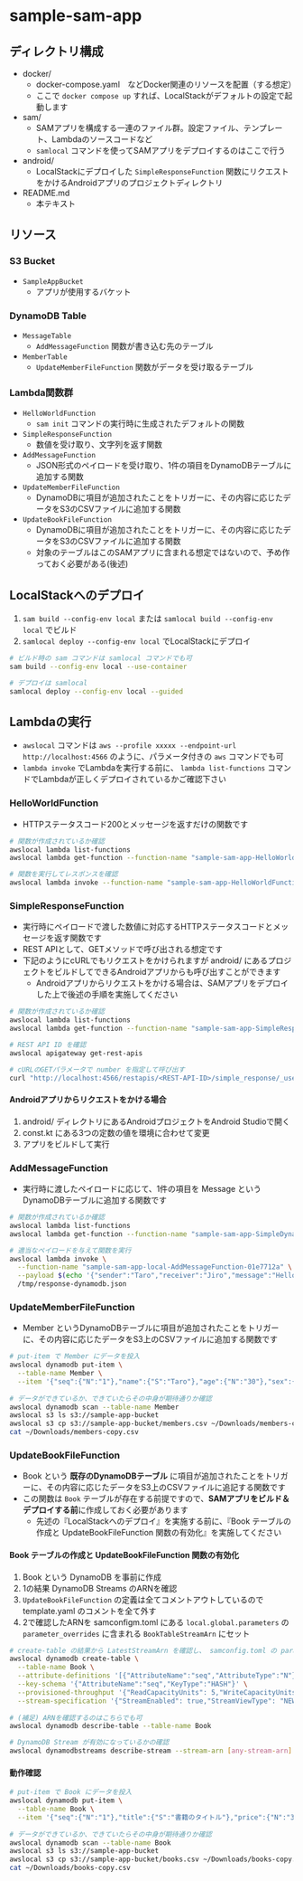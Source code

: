 # sample-sam-app

## ディレクトリ構成

- docker/
  - docker-compose.yaml　などDocker関連のリソースを配置（する想定）
  - ここで `docker compose up` すれば、LocalStackがデフォルトの設定で起動します
- sam/
  - SAMアプリを構成する一連のファイル群。設定ファイル、テンプレート、Lambdaのソースコードなど
  - `samlocal` コマンドを使ってSAMアプリをデプロイするのはここで行う
- android/
  - LocalStackにデプロイした `SimpleResponseFunction` 関数にリクエストをかけるAndroidアプリのプロジェクトディレクトリ
- README.md
  - 本テキスト

## リソース

### S3 Bucket

- `SampleAppBucket`
  - アプリが使用するバケット

### DynamoDB Table

- `MessageTable`
  - `AddMessageFunction` 関数が書き込む先のテーブル
- `MemberTable`
  - `UpdateMemberFileFunction` 関数がデータを受け取るテーブル

### Lambda関数群

- `HelloWorldFunction`
  - `sam init` コマンドの実行時に生成されたデフォルトの関数
- `SimpleResponseFunction`
  - 数値を受け取り、文字列を返す関数
- `AddMessageFunction`
  - JSON形式のペイロードを受け取り、1件の項目をDynamoDBテーブルに追加する関数
- `UpdateMemberFileFunction`
  - DynamoDBに項目が追加されたことをトリガーに、その内容に応じたデータをS3のCSVファイルに追加する関数
- `UpdateBookFileFunction`
  - DynamoDBに項目が追加されたことをトリガーに、その内容に応じたデータをS3のCSVファイルに追加する関数
  - 対象のテーブルはこのSAMアプリに含まれる想定ではないので、予め作っておく必要がある(後述)

## LocalStackへのデプロイ

1. `sam build --config-env local` または `samlocal build --config-env local` でビルド
2. `samlocal deploy --config-env local` でLocalStackにデプロイ

```bash
# ビルド時の sam コマンドは samlocal コマンドでも可
sam build --config-env local --use-container

# デプロイは samlocal
samlocal deploy --config-env local --guided
```

## Lambdaの実行

- `awslocal` コマンドは `aws --profile xxxxx --endpoint-url http://localhost:4566` のように、パラメータ付きの `aws` コマンドでも可
- `lambda invoke` でLambdaを実行する前に、 `lambda list-functions` コマンドでLambdaが正しくデプロイされているかご確認下さい

### HelloWorldFunction

- HTTPステータスコード200とメッセージを返すだけの関数です

```bash
# 関数が作成されているか確認
awslocal lambda list-functions
awslocal lambda get-function --function-name "sample-sam-app-HelloWorldFunction-93a343b8"

# 関数を実行してレスポンスを確認
awslocal lambda invoke --function-name "sample-sam-app-HelloWorldFunction-93a343b8" /tmp/response-helloworld.json
```

### SimpleResponseFunction

- 実行時にペイロードで渡した数値に対応するHTTPステータスコードとメッセージを返す関数です
- REST APIとして、GETメソッドで呼び出される想定です
- 下記のようにcURLでもリクエストをかけられますが android/ にあるプロジェクトをビルドしてできるAndroidアプリからも呼び出すことができます
  - Androidアプリからリクエストをかける場合は、SAMアプリをデプロイした上で後述の手順を実施してください

```bash
# 関数が作成されているか確認
awslocal lambda list-functions
awslocal lambda get-function --function-name "sample-sam-app-SimpleResponseFunction-96533490"

# REST API ID を確認
awslocal apigateway get-rest-apis

# cURLのGETパラメータで number を指定して呼び出す
curl "http://localhost:4566/restapis/<REST-API-ID>/simple_response/_user_request_/simple_response?number=3"
```

#### Androidアプリからリクエストをかける場合

1. android/ ディレクトリにあるAndroidプロジェクトをAndroid Studioで開く
2. const.kt にある3つの定数の値を環境に合わせて変更
3. アプリをビルドして実行

### AddMessageFunction

- 実行時に渡したペイロードに応じて、1件の項目を Message というDynamoDBテーブルに追加する関数です

```bash
# 関数が作成されているか確認
awslocal lambda list-functions
awslocal lambda get-function --function-name "sample-sam-app-SimpleDynamodbFunction-cdd357d1"

# 適当なペイロードを与えて関数を実行
awslocal lambda invoke \
  --function-name "sample-sam-app-local-AddMessageFunction-01e7712a" \
  --payload $(echo '{"sender":"Taro","receiver":"Jiro","message":"Hello, world!!"}' | base64) \
  /tmp/response-dynamodb.json
```

### UpdateMemberFileFunction

- Member というDynamoDBテーブルに項目が追加されたことをトリガーに、その内容に応じたデータをS3上のCSVファイルに追加する関数です

```bash
# put-item で Member にデータを投入
awslocal dynamodb put-item \
  --table-name Member \
  --item '{"seq":{"N":"1"},"name":{"S":"Taro"},"age":{"N":"30"},"sex":{"S":"MALE"}}'
  
# データができているか、できていたらその中身が期待通りか確認
awslocal dynamodb scan --table-name Member
awslocal s3 ls s3://sample-app-bucket
awslocal s3 cp s3://sample-app-bucket/members.csv ~/Downloads/members-copy.csv
cat ~/Downloads/members-copy.csv
```

### UpdateBookFileFunction

- Book という **既存のDynamoDBテーブル** に項目が追加されたことをトリガーに、その内容に応じたデータをS3上のCSVファイルに追記する関数です
- この関数は `Book` テーブルが存在する前提ですので、**SAMアプリをビルド＆デプロイする前**に作成しておく必要があります
  - 先述の『LocalStackへのデプロイ』を実施する前に、『Book テーブルの作成と UpdateBookFileFunction 関数の有効化』を実施してください

#### Book テーブルの作成と UpdateBookFileFunction 関数の有効化

1. Book という DynamoDB を事前に作成
2. 1の結果 DynamoDB Streams のARNを確認
3. `UpdateBookFileFunction` の定義は全てコメントアウトしているので template.yaml のコメントを全て外す
4. 2で確認したARNを samconfigm.toml にある `local.global.parameters` の `parameter_overrides` に含まれる `BookTableStreamArn` にセット

```bash
# create-table の結果から LatestStreamArn を確認し、 samconfig.toml の parameter_overrides の BookTableStreamArn 値としてコピー
awslocal dynamodb create-table \
  --table-name Book \
  --attribute-definitions '[{"AttributeName":"seq","AttributeType":"N"}]' \
  --key-schema '{"AttributeName":"seq","KeyType":"HASH"}' \
  --provisioned-throughput '{"ReadCapacityUnits": 5,"WriteCapacityUnits": 5}' \
  --stream-specification '{"StreamEnabled": true,"StreamViewType": "NEW_IMAGE"}'
  
# (補足) ARNを確認するのはこちらでも可
awslocal dynamodb describe-table --table-name Book

# DynamoDB Stream が有効になっているかの確認
awslocal dynamodbstreams describe-stream --stream-arn [any-stream-arn]
```

#### 動作確認

```bash
# put-item で Book にデータを投入
awslocal dynamodb put-item \
  --table-name Book \
  --item '{"seq":{"N":"1"},"title":{"S":"書籍のタイトル"},"price":{"N":"3740"},"publisher":{"S":"出版社名"}}'
  
# データができているか、できていたらその中身が期待通りか確認
awslocal dynamodb scan --table-name Book
awslocal s3 ls s3://sample-app-bucket
awslocal s3 cp s3://sample-app-bucket/books.csv ~/Downloads/books-copy.csv
cat ~/Downloads/books-copy.csv
```
